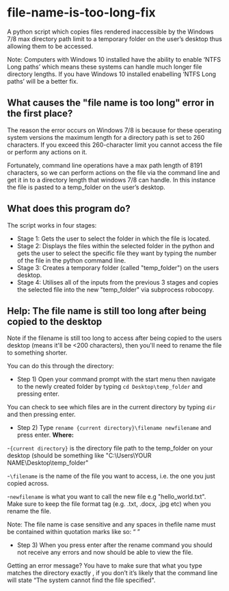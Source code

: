 # file-name-is-too-long-fix
A python script which copies files rendered inaccessible by the Windows 7/8 max directory path limit to a temporary folder on the user’s desktop thus allowing them to be accessed.

Note: Computers with Windows 10 installed have the ability to enable ‘NTFS Long paths’ which means these systems can handle much longer file directory lengths. If you have Windows 10 installed enabelling ‘NTFS Long paths’ will be a better fix.

## What causes the "file name is too long" error in the first place?
The reason the error occurs on Windows 7/8 is because for these operating system versions the maximum length for a directory path is set to 260 characters. If you exceed this 260-character limit you cannot access the file or perform any actions on it.

Fortunately, command line operations have a max path length of 8191 characters, so we can perform actions on the file via the command line and get it in to a directory length that windows 7/8 can handle. In this instance the file is pasted to a temp_folder on the user’s desktop.

## What does this program do? 
The script works in four stages:
* Stage 1: Gets the user to select the folder in which the file is located.
* Stage 2: Displays the files within the selected folder in the python and gets the user to select the specific file they want by typing the number of the file in the python command line.
* Stage 3: Creates a temporary folder (called "temp_folder") on the users desktop.
* Stage 4: Utilises all of the inputs from the previous 3 stages and copies the selected file into the new "temp_folder" via subprocess robocopy.


## Help: The file name is still too long after being copied to the desktop
Note if the filename is still too long to access after being copied to the users desktop (means it'll be <200 characters), then you'll need to rename the file to something shorter.

You can do this through the directory:

* Step 1) Open your command prompt with the start menu then navigate to the newly created folder by typing `cd Desktop\temp_folder` and pressing enter. 

You can check to see which files are in the current directory by typing `dir` and then pressing enter.

* Step 2) Type `rename {current directory}\filename newfilename` and press enter. **Where:**

-`{current directory}` is the directory file path to the temp_folder on your desktop (should be something like "C:\Users\YOUR NAME\Desktop\temp_folder"

-`\filename` is the name of the file you want to access, i.e. the one you just copied across. 

-`newfilename` is what you want to call the new file e.g "hello_world.txt". Make sure to keep the file format tag (e.g. .txt, .docx, .jpg etc) when you rename the file. 

Note: The file name is case sensitive and any spaces in thefile name must be contained within quotation marks like so: “ ”

* Step 3) When you press enter after the rename command you should not receive any errors and now should be able to view the file.

Getting an error message? You have to make sure that what you type matches the directory exactly , if you don’t it’s likely that the command line will state “The system cannot find the file specified".
